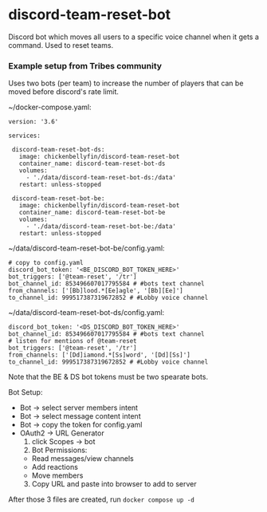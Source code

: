 # discord-team-reset-bot
Discord bot which moves all users to a specific voice channel when it gets a command. Used to reset teams.


### Example setup from Tribes community
Uses two bots (per team) to increase the number of players that can be moved before discord's rate limit. 

~/docker-compose.yaml: 
```
version: '3.6'

services:

 discord-team-reset-bot-ds:
   image: chickenbellyfin/discord-team-reset-bot
   container_name: discord-team-reset-bot-ds
   volumes:
     - './data/discord-team-reset-bot-ds:/data'
   restart: unless-stopped

 discord-team-reset-bot-be:
   image: chickenbellyfin/discord-team-reset-bot
   container_name: discord-team-reset-bot-be
   volumes:
     - './data/discord-team-reset-bot-be:/data'
   restart: unless-stopped
```


~/data/discord-team-reset-bot-be/config.yaml:
```
# copy to config.yaml
discord_bot_token: '<BE_DISCORD_BOT_TOKEN_HERE>'
bot_triggers: ['@team-reset', '/tr']
bot_channel_id: 853496607017795584 # #bots text channel
from_channels: ['[Bb]lood.*[Ee]agle', '[Bb][Ee]']
to_channel_id: 999517387319672852 # #Lobby voice channel
```

~/data/discord-team-reset-bot-ds/config.yaml:
```
discord_bot_token: '<DS_DISCORD_BOT_TOKEN_HERE>'
bot_channel_id: 853496607017795584 # #bots text channel
# listen for mentions of @team-reset
bot_triggers: ['@team-reset', '/tr']
from_channels: ['[Dd]iamond.*[Ss]word', '[Dd][Ss]']
to_channel_id: 999517387319672852 # #Lobby voice channel
```

Note that the BE & DS bot tokens must be two spearate bots.

Bot Setup:
  - Bot -> select server members intent
  - Bot -> select message content intent
  - Bot -> copy the token for  config.yaml
  - OAuth2 -> URL Generator
    1. click Scopes -> bot
    2. Bot Permissions:
      - Read messages/view channels
      - Add reactions
      - Move members
    3. Copy URL and paste into browser to add to server

After those 3 files are created, run `docker compose up -d`
